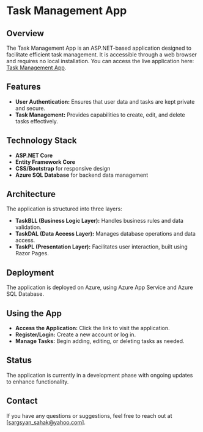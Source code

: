 # Task Management App

## Overview
The Task Management App is an ASP.NET-based application designed to facilitate efficient task management. It is accessible through a web browser and requires no local installation.
You can access the live application here: [Task Management App](https://taskma.azurewebsites.net/).

## Features
- **User Authentication:** Ensures that user data and tasks are kept private and secure.
- **Task Management:** Provides capabilities to create, edit, and delete tasks effectively.

## Technology Stack
- **ASP.NET Core**
- **Entity Framework Core**
- **CSS/Bootstrap** for responsive design
- **Azure SQL Database** for backend data management

## Architecture
The application is structured into three layers:
- **TaskBLL (Business Logic Layer):** Handles business rules and data validation.
- **TaskDAL (Data Access Layer):** Manages database operations and data access.
- **TaskPL (Presentation Layer):** Facilitates user interaction, built using Razor Pages.

## Deployment
The application is deployed on Azure, using Azure App Service and Azure SQL Database.

## Using the App
- **Access the Application:** Click the link to visit the application.
- **Register/Login:** Create a new account or log in.
- **Manage Tasks:** Begin adding, editing, or deleting tasks as needed.

## Status
The application is currently in a development phase with ongoing updates to enhance functionality.

## Contact
If you have any questions or suggestions, feel free to reach out at [sargsyan_sahak@yahoo.com].

